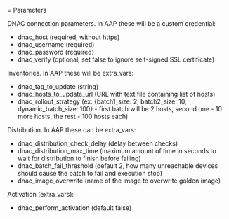 = Parameters

DNAC connection parameters. In AAP these will be a custom credential:
- dnac_host (required, without https)
- dnac_username (required)
- dnac_password (required)
- dnac_verify (optional, set false to ignore self-signed SSL certificate)

Inventories. In AAP these will be extra_vars:
- dnac_tag_to_update (string)
- dnac_hosts_to_update_url (URL with text file containing list of hosts)
- dnac_rollout_strategy (ex. {batch1_size: 2, batch2_size: 10, dynamic_batch_size: 100} - first batch will be 2 hosts, second one - 10 more hosts, the rest - 100 hosts each)

Distribution. In AAP these can be extra_vars:
- dnac_distribution_check_delay (delay between checks)
- dnac_distribution_max_time (maximum amount of time in seconds to wait for distribution to finish before failing)
- dnac_batch_fail_threshold (default 2, how many unreachable devices should cause the batch to fail and execution stop)
- dnac_image_overwrite (name of the image to overwrite golden image)

Activation (extra_vars):
- dnac_perform_activation (default false)
